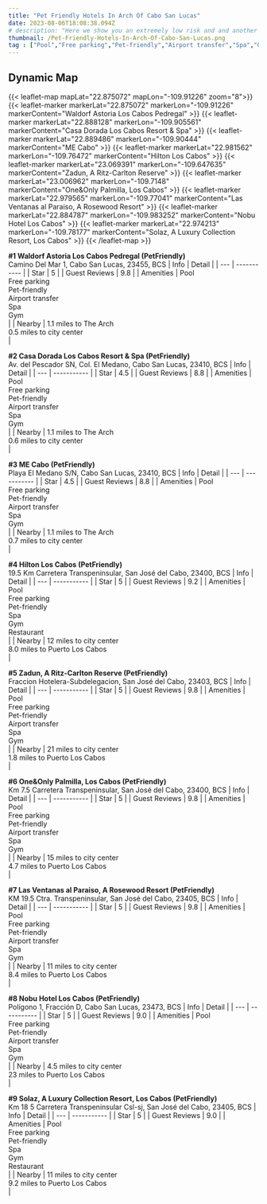 ```yaml
---
title: "Pet Friendly Hotels In Arch Of Cabo San Lucas"
date: 2023-08-06T18:08:38.094Z
# description: "Here we show you an extremely low risk and and another medium risk approach to earn passive income "
thumbnail: /Pet-Friendly-Hotels-In-Arch-Of-Cabo-San-Lucas.png
tag : ["Pool","Free parking","Pet-friendly","Airport transfer","Spa","Gym","Restaurant"]
---
```


## Dynamic Map
{{< leaflet-map  mapLat="22.875072" mapLon="-109.91226" zoom="8">}}
    {{< leaflet-marker markerLat="22.875072" markerLon="-109.91226" markerContent="Waldorf Astoria Los Cabos Pedregal" >}}
    {{< leaflet-marker markerLat="22.888128" markerLon="-109.905561" markerContent="Casa Dorada Los Cabos Resort & Spa" >}}
    {{< leaflet-marker markerLat="22.889486" markerLon="-109.90444" markerContent="ME Cabo" >}}
    {{< leaflet-marker markerLat="22.981562" markerLon="-109.76472" markerContent="Hilton Los Cabos" >}}
    {{< leaflet-marker markerLat="23.069391" markerLon="-109.647635" markerContent="Zadun, A Ritz-Carlton Reserve" >}}
    {{< leaflet-marker markerLat="23.006962" markerLon="-109.7148" markerContent="One&Only Palmilla, Los Cabos" >}}
    {{< leaflet-marker markerLat="22.979565" markerLon="-109.77041" markerContent="Las Ventanas al Paraiso, A Rosewood Resort" >}}
    {{< leaflet-marker markerLat="22.884787" markerLon="-109.983252" markerContent="Nobu Hotel Los Cabos" >}}
    {{< leaflet-marker markerLat="22.974213" markerLon="-109.78177" markerContent="Solaz, A Luxury Collection Resort, Los Cabos" >}}
{{< /leaflet-map >}}


**#1 Waldorf Astoria Los Cabos Pedregal (PetFriendly)**<br>Camino Del Mar  1, Cabo San Lucas, 23455, BCS
| Info | Detail |
| --- | ----------- |
| Star | 5 |
| Guest Reviews | 9.8 |
| Amenities | Pool<br>Free parking<br>Pet-friendly<br>Airport transfer<br>Spa<br>Gym<br> |
| Nearby | 1.1 miles to The Arch<br>0.5 miles to city center<br> |

**#2 Casa Dorada Los Cabos Resort & Spa (PetFriendly)**<br>Av. del Pescador SN, Col. El Medano, Cabo San Lucas, 23410, BCS
| Info | Detail |
| --- | ----------- |
| Star | 4.5 |
| Guest Reviews | 8.8 |
| Amenities | Pool<br>Free parking<br>Pet-friendly<br>Airport transfer<br>Spa<br>Gym<br> |
| Nearby | 1.1 miles to The Arch<br>0.6 miles to city center<br> |

**#3 ME Cabo (PetFriendly)**<br>Playa El Medano S/N, Cabo San Lucas, 23410, BCS
| Info | Detail |
| --- | ----------- |
| Star | 4.5 |
| Guest Reviews | 8.8 |
| Amenities | Pool<br>Free parking<br>Pet-friendly<br>Airport transfer<br>Spa<br>Gym<br> |
| Nearby | 1.1 miles to The Arch<br>0.7 miles to city center<br> |

**#4 Hilton Los Cabos (PetFriendly)**<br>19.5 Km Carretera Transpeninsular, San José del Cabo, 23400, BCS
| Info | Detail |
| --- | ----------- |
| Star | 5 |
| Guest Reviews | 9.2 |
| Amenities | Pool<br>Free parking<br>Pet-friendly<br>Spa<br>Gym<br>Restaurant<br> |
| Nearby | 12 miles to city center<br>8.0 miles to Puerto Los Cabos<br> |

**#5 Zadun, A Ritz-Carlton Reserve (PetFriendly)**<br>Fraccion Hotelera-Subdelegacion, San José del Cabo, 23403, BCS
| Info | Detail |
| --- | ----------- |
| Star | 5 |
| Guest Reviews | 9.8 |
| Amenities | Pool<br>Free parking<br>Pet-friendly<br>Airport transfer<br>Spa<br>Gym<br> |
| Nearby | 21 miles to city center<br>1.8 miles to Puerto Los Cabos<br> |

**#6 One&Only Palmilla, Los Cabos (PetFriendly)**<br>Km 7.5 Carretera Transpeninsular, San José del Cabo, 23400, BCS
| Info | Detail |
| --- | ----------- |
| Star | 5 |
| Guest Reviews | 9.8 |
| Amenities | Pool<br>Free parking<br>Pet-friendly<br>Airport transfer<br>Spa<br>Gym<br> |
| Nearby | 15 miles to city center<br>4.7 miles to Puerto Los Cabos<br> |

**#7 Las Ventanas al Paraiso, A Rosewood Resort (PetFriendly)**<br>KM 19.5 Ctra. Transpeninsular, San José del Cabo, 23405, BCS
| Info | Detail |
| --- | ----------- |
| Star | 5 |
| Guest Reviews | 9.8 |
| Amenities | Pool<br>Free parking<br>Pet-friendly<br>Airport transfer<br>Spa<br>Gym<br> |
| Nearby | 11 miles to city center<br>8.4 miles to Puerto Los Cabos<br> |

**#8 Nobu Hotel Los Cabos (PetFriendly)**<br>Polígono 1, Fracción D, Cabo San Lucas, 23473, BCS
| Info | Detail |
| --- | ----------- |
| Star | 5 |
| Guest Reviews | 9.0 |
| Amenities | Pool<br>Free parking<br>Pet-friendly<br>Airport transfer<br>Spa<br>Gym<br> |
| Nearby | 4.5 miles to city center<br>23 miles to Puerto Los Cabos<br> |

**#9 Solaz, A Luxury Collection Resort, Los Cabos (PetFriendly)**<br>Km 18 5 Carretera Transpeninsular Csl-sj, San José del Cabo, 23405, BCS
| Info | Detail |
| --- | ----------- |
| Star | 5 |
| Guest Reviews | 9.0 |
| Amenities | Pool<br>Free parking<br>Pet-friendly<br>Spa<br>Gym<br>Restaurant<br> |
| Nearby | 11 miles to city center<br>9.2 miles to Puerto Los Cabos<br> |

